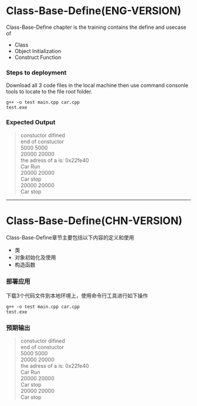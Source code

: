 # Class-Base-Define(ENG-VERSION) #

Class-Base-Define chapter is the training contains the define and usecase of
* Class 
* Object Initialization 
* Construct Function

### Steps to deployment ###
Download all 3 code files in the local machine then use command consonle tools to locate to the file root folder. 

`g++ -o test main.cpp car.cpp`</br>
`test.exe`

### Expected Output ###
>  constuctor difined</br>
>  end of constuctor</br>
> 5000 5000</br>
> 20000 20000</br>
> the adress of a is: 0x22fe40</br>
> Car Run</br>
> 20000 20000</br>
> Car stop</br>
> 20000 20000</br>
> Car stop

---------------------------------------
# Class-Base-Define(CHN-VERSION) #
Class-Base-Define章节主要包括以下内容的定义和使用
* 类 
* 对象初始化及使用 
* 构造函数

### 部署应用 ###
下载3个代码文件到本地环境上，使用命令行工具进行如下操作 

`g++ -o test main.cpp car.cpp`</br>
`test.exe`

### 预期输出 ###
>  constuctor difined</br>
>  end of constuctor</br>
> 5000 5000</br>
> 20000 20000</br>
> the adress of a is: 0x22fe40</br>
> Car Run</br>
> 20000 20000</br>
> Car stop</br>
> 20000 20000</br>
> Car stop
